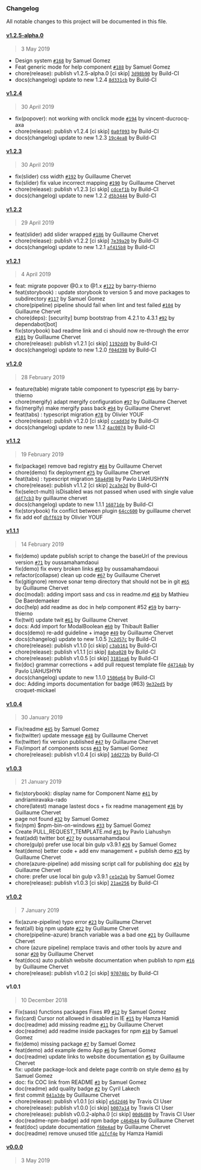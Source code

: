 ### Changelog
All notable changes to this project will be documented in this file.

#### [v1.2.5-alpha.0](https://github.com/AxaGuilDEv/react-toolkit/compare/v1.2.4...v1.2.5-alpha.0)
> 3 May 2019
- Design system [`#168`](https://github.com/AxaGuilDEv/react-toolkit/pull/168) by Samuel Gomez
- Feat generic mode for help component [`#188`](https://github.com/AxaGuilDEv/react-toolkit/pull/188) by Samuel Gomez
- chore(release): publish v1.2.5-alpha.0 [ci skip] [`3d98b90`](https://github.com/AxaGuilDEv/react-toolkit/commit/3d98b901ebe7f99212309dfd8f912a24bbca1a45) by Build-CI 
- docs(changelog) update to new 1.2.4 [`8d331cb`](https://github.com/AxaGuilDEv/react-toolkit/commit/8d331cb1d68f7f331ad2b5804966086b1fbde0de) by Build-CI 

#### [v1.2.4](https://github.com/AxaGuilDEv/react-toolkit/compare/v1.2.3...v1.2.4)
> 30 April 2019
- fix(popover): not working with onclick mode [`#194`](https://github.com/AxaGuilDEv/react-toolkit/pull/194) by vincent-ducrocq-axa
- chore(release): publish v1.2.4 [ci skip] [`0a0f093`](https://github.com/AxaGuilDEv/react-toolkit/commit/0a0f093190fa297ef67435694753373eea39bbba) by Build-CI 
- docs(changelog) update to new 1.2.3 [`19c4ea8`](https://github.com/AxaGuilDEv/react-toolkit/commit/19c4ea80c41659eb42e3f31ddd8e2e0442d1ad73) by Build-CI 

#### [v1.2.3](https://github.com/AxaGuilDEv/react-toolkit/compare/v1.2.2...v1.2.3)
> 30 April 2019
-  fix(slider) css width  [`#192`](https://github.com/AxaGuilDEv/react-toolkit/pull/192) by Guillaume Chervet
-  fix(slider) fix value incorrect mapping [`#190`](https://github.com/AxaGuilDEv/react-toolkit/pull/190) by Guillaume Chervet
- chore(release): publish v1.2.3 [ci skip] [`cdcef1b`](https://github.com/AxaGuilDEv/react-toolkit/commit/cdcef1b1f38da066fea1798c4069cdf3cee902b3) by Build-CI 
- docs(changelog) update to new 1.2.2 [`d5b3444`](https://github.com/AxaGuilDEv/react-toolkit/commit/d5b344419b3965f61203e0ed0b54263357e5bca2) by Build-CI 

#### [v1.2.2](https://github.com/AxaGuilDEv/react-toolkit/compare/v1.2.1...v1.2.2)
> 29 April 2019
- feat(slider) add slider wrapped [`#186`](https://github.com/AxaGuilDEv/react-toolkit/pull/186) by Guillaume Chervet
- chore(release): publish v1.2.2 [ci skip] [`7e39a20`](https://github.com/AxaGuilDEv/react-toolkit/commit/7e39a20a25b11300aada15191f22cd7414238895) by Build-CI 
- docs(changelog) update to new 1.2.1 [`af415b8`](https://github.com/AxaGuilDEv/react-toolkit/commit/af415b86b083b5f2de799796be02b804b8ed53f3) by Build-CI 

#### [v1.2.1](https://github.com/AxaGuilDEv/react-toolkit/compare/v1.2.0...v1.2.1)
> 4 April 2019
- feat: migrate popover @0.x to @1.x [`#122`](https://github.com/AxaGuilDEv/react-toolkit/pull/122) by barry-thierno
- feat(storybook) : update storybook to version 5 and move packages to subdirectory [`#117`](https://github.com/AxaGuilDEv/react-toolkit/pull/117) by Samuel Gomez
- chore(pipeline) pipeline should fail when lint and test failed [`#104`](https://github.com/AxaGuilDEv/react-toolkit/pull/104) by Guillaume Chervet
- chore(deps): [security] bump bootstrap from 4.2.1 to 4.3.1 [`#92`](https://github.com/AxaGuilDEv/react-toolkit/pull/92) by dependabot[bot]
- fix(storybook) bad readme link and ci should now re-through the error [`#101`](https://github.com/AxaGuilDEv/react-toolkit/pull/101) by Guillaume Chervet
- chore(release): publish v1.2.1 [ci skip] [`1192dd9`](https://github.com/AxaGuilDEv/react-toolkit/commit/1192dd951f908a3c50e550cb404a4212eccac61f) by Build-CI 
- docs(changelog) update to new 1.2.0 [`f04d398`](https://github.com/AxaGuilDEv/react-toolkit/commit/f04d398d8acc53ba6c6e709e8034d12e9cea2f96) by Build-CI 

#### [v1.2.0](https://github.com/AxaGuilDEv/react-toolkit/compare/v1.1.2...v1.2.0)
> 28 February 2019
- feature(table) migrate table component to typescript [`#96`](https://github.com/AxaGuilDEv/react-toolkit/pull/96) by barry-thierno
- chore(mergify) adapt mergify configuration [`#97`](https://github.com/AxaGuilDEv/react-toolkit/pull/97) by Guillaume Chervet
- fix(mergify) make mergify pass back [`#94`](https://github.com/AxaGuilDEv/react-toolkit/pull/94) by Guillaume Chervet
- feat(tabs) : typescript migration [`#78`](https://github.com/AxaGuilDEv/react-toolkit/pull/78) by Olivier YOUF
- chore(release): publish v1.2.0 [ci skip] [`ccadd3d`](https://github.com/AxaGuilDEv/react-toolkit/commit/ccadd3d3bbff30acbf6679590b01904833930972) by Build-CI 
- docs(changelog) update to new 1.1.2 [`4ac0074`](https://github.com/AxaGuilDEv/react-toolkit/commit/4ac00747a6a3cd5d47e0141ba6f1a776a85cb88f) by Build-CI 

#### [v1.1.2](https://github.com/AxaGuilDEv/react-toolkit/compare/v1.1.1...v1.1.2)
> 19 February 2019
-  fix(package) remove bad registry [`#84`](https://github.com/AxaGuilDEv/react-toolkit/pull/84) by Guillaume Chervet
- chore(demo) fix deployment [`#75`](https://github.com/AxaGuilDEv/react-toolkit/pull/75) by Guillaume Chervet
- feat(tabs) : typescript migration [`58a4d98`](https://github.com/AxaGuilDEv/react-toolkit/commit/58a4d9822bd19c08548fee50d7309aeda3c3c7a1) by Pavlo LIAHUSHYN 
- chore(release): publish v1.1.2 [ci skip] [`2ca3e2d`](https://github.com/AxaGuilDEv/react-toolkit/commit/2ca3e2d333d9f448c0685aeca4dfa56f87b21ca4) by Build-CI 
- fix(select-multi) isDisabled was not passed when used with single value [`d4f7cb3`](https://github.com/AxaGuilDEv/react-toolkit/commit/d4f7cb3dc9432fae47e6f41f13ba0eabdde8acd3) by guillaume chervet 
- docs(changelog) update to new 1.1.1 [`16871de`](https://github.com/AxaGuilDEv/react-toolkit/commit/16871de7dc462c5a9710e8afc0a315fea42fcc2c) by Build-CI 
- fix(storybook) fix conflict between plugin [`64cc600`](https://github.com/AxaGuilDEv/react-toolkit/commit/64cc60035ce70547784a6bdafce135a659e2d8c6) by guillaume chervet 
- fix add eof [`dbff619`](https://github.com/AxaGuilDEv/react-toolkit/commit/dbff619ff2817bed6bdda1a9dc07326dab20496b) by Olivier YOUF 

#### [v1.1.1](https://github.com/AxaGuilDEv/react-toolkit/compare/v1.0.4...v1.1.1)
> 14 February 2019
- fix(demo) update publish script to change the baseUrl of the previous version [`#71`](https://github.com/AxaGuilDEv/react-toolkit/pull/71) by oussamahamdaoui
- fix(demo) fix every broken links [`#69`](https://github.com/AxaGuilDEv/react-toolkit/pull/69) by oussamahamdaoui
- refactor(collapse) clean up code [`#67`](https://github.com/AxaGuilDEv/react-toolkit/pull/67) by Guillaume Chervet
- fix(gitignore) remove sonar temp directory that should not be in git [`#65`](https://github.com/AxaGuilDEv/react-toolkit/pull/65) by Guillaume Chervet
- doc(modal): adding import sass and css in readme.md [`#58`](https://github.com/AxaGuilDEv/react-toolkit/pull/58) by Mathieu De Baerdemaeker
- doc(help) add readme as doc in help component #52 [`#59`](https://github.com/AxaGuilDEv/react-toolkit/pull/59) by barry-thierno
- fix(twit) update twit [`#61`](https://github.com/AxaGuilDEv/react-toolkit/pull/61) by Guillaume Chervet
- docs: Add import for ModalBoolean [`#60`](https://github.com/AxaGuilDEv/react-toolkit/pull/60) by Thibault Ballier
- docs(demo) re-add guideline + image [`#49`](https://github.com/AxaGuilDEv/react-toolkit/pull/49) by Guillaume Chervet
- docs(changelog) update to new 1.0.5 [`7c2d57c`](https://github.com/AxaGuilDEv/react-toolkit/commit/7c2d57c9a9d56298315c1366e08ee942f8454729) by Build-CI 
- chore(release): publish v1.1.0 [ci skip] [`c3ab161`](https://github.com/AxaGuilDEv/react-toolkit/commit/c3ab16162e0681567f4942c6fceb26b99b66106c) by Build-CI 
- chore(release): publish v1.1.1 [ci skip] [`8aba028`](https://github.com/AxaGuilDEv/react-toolkit/commit/8aba028fcdf6317c0755cb0c9e0a48ae7f5f5a9c) by Build-CI 
- chore(release): publish v1.0.5 [ci skip] [`3181ea6`](https://github.com/AxaGuilDEv/react-toolkit/commit/3181ea6ec9e18be5f95bee3de0310964d567c6a8) by Build-CI 
- fix(doc) grammar corrections + add pull request template file [`d4714ab`](https://github.com/AxaGuilDEv/react-toolkit/commit/d4714abf0e900ea7baf11547ca7507892340bc05) by Pavlo LIAHUSHYN 
- docs(changelog) update to new 1.1.0 [`1506e64`](https://github.com/AxaGuilDEv/react-toolkit/commit/1506e64084e315b32c1841085dbc1c9b25bb12ec) by Build-CI 
- doc: Adding imports documentation for badge (#63) [`9e32ed5`](https://github.com/AxaGuilDEv/react-toolkit/commit/9e32ed583543747dd637916aa79a3834265fa706) by croquet-mickael 

#### [v1.0.4](https://github.com/AxaGuilDEv/react-toolkit/compare/v1.0.3...v1.0.4)
> 30 January 2019
- Fix/readme [`#45`](https://github.com/AxaGuilDEv/react-toolkit/pull/45) by Samuel Gomez
- fix(twitter) update message [`#48`](https://github.com/AxaGuilDEv/react-toolkit/pull/48) by Guillaume Chervet
- fix(twitter) fix version published [`#47`](https://github.com/AxaGuilDEv/react-toolkit/pull/47) by Guillaume Chervet
- Fix/import af components scss [`#43`](https://github.com/AxaGuilDEv/react-toolkit/pull/43) by Samuel Gomez
- chore(release): publish v1.0.4 [ci skip] [`1dd272b`](https://github.com/AxaGuilDEv/react-toolkit/commit/1dd272b7dafd8dd55105077a80581338ca311754) by Build-CI 

#### [v1.0.3](https://github.com/AxaGuilDEv/react-toolkit/compare/v1.0.2...v1.0.3)
> 21 January 2019
- fix(storybook): display name for Component Name [`#41`](https://github.com/AxaGuilDEv/react-toolkit/pull/41) by andriamiravaka-rado
- chore(latest) manage lastest docs + fix readme management [`#36`](https://github.com/AxaGuilDEv/react-toolkit/pull/36) by Guillaume Chervet
- page not found [`#32`](https://github.com/AxaGuilDEv/react-toolkit/pull/32) by Samuel Gomez
- fix(npm) $npm-bin-on-windows [`#33`](https://github.com/AxaGuilDEv/react-toolkit/pull/33) by Samuel Gomez
- Create PULL_REQUEST_TEMPLATE.md [`#31`](https://github.com/AxaGuilDEv/react-toolkit/pull/31) by Pavlo Liahushyn
- feat(add) twitter bot [`#27`](https://github.com/AxaGuilDEv/react-toolkit/pull/27) by oussamahamdaoui
- chore(gulp) prefer use local bin gulp v3.9.1 [`#26`](https://github.com/AxaGuilDEv/react-toolkit/pull/26) by Samuel Gomez
- feat(demo) better code + add env management + publish demo [`#25`](https://github.com/AxaGuilDEv/react-toolkit/pull/25) by Guillaume Chervet
- chore(azure-pipeline) add missing script call for publishing doc [`#24`](https://github.com/AxaGuilDEv/react-toolkit/pull/24) by Guillaume Chervet
- chore: prefer use local bin gulp v3.9.1 [`ce1e2ab`](https://github.com/AxaGuilDEv/react-toolkit/commit/ce1e2abc3b4d56243365bfd01494c176c1f6931d) by Samuel Gomez 
- chore(release): publish v1.0.3 [ci skip] [`21ae256`](https://github.com/AxaGuilDEv/react-toolkit/commit/21ae2569229c2f332d262d6491d384876258baba) by Build-CI 

#### [v1.0.2](https://github.com/AxaGuilDEv/react-toolkit/compare/v1.0.1...v1.0.2)
> 7 January 2019
- fix(azure-pipeline) typo error [`#23`](https://github.com/AxaGuilDEv/react-toolkit/pull/23) by Guillaume Chervet
- feat(all) big npm update [`#22`](https://github.com/AxaGuilDEv/react-toolkit/pull/22) by Guillaume Chervet
- chore(pipeline-azure) branch variable was a bad one [`#21`](https://github.com/AxaGuilDEv/react-toolkit/pull/21) by Guillaume Chervet
- chore (azure pipeline) remplace travis and other tools by azure and sonar [`#20`](https://github.com/AxaGuilDEv/react-toolkit/pull/20) by Guillaume Chervet
-  feat(docs) auto publish website documentation when publish to npm [`#16`](https://github.com/AxaGuilDEv/react-toolkit/pull/16) by Guillaume Chervet
- chore(release): publish v1.0.2 [ci skip] [`970748c`](https://github.com/AxaGuilDEv/react-toolkit/commit/970748cec4e7fa698f0e0b5dd26a2b5282aa24c3) by Build-CI 

#### v1.0.1
> 10 December 2018
- Fix(sass) functions packages Fixes #9 [`#12`](https://github.com/AxaGuilDEv/react-toolkit/pull/12) by Samuel Gomez
- fix(card) Cursor not allowed in disabled in IE [`#15`](https://github.com/AxaGuilDEv/react-toolkit/pull/15) by Hamza Hamidi
- doc(readme) add missing readme [`#11`](https://github.com/AxaGuilDEv/react-toolkit/pull/11) by Guillaume Chervet
- doc(readme) add readme inside packages for npm [`#10`](https://github.com/AxaGuilDEv/react-toolkit/pull/10) by Samuel Gomez
- fix(demo) missing package [`#7`](https://github.com/AxaGuilDEv/react-toolkit/pull/7) by Samuel Gomez
- feat(demo) add example demo App [`#6`](https://github.com/AxaGuilDEv/react-toolkit/pull/6) by Samuel Gomez
- doc(readme) update links to website documentation [`#5`](https://github.com/AxaGuilDEv/react-toolkit/pull/5) by Guillaume Chervet
- fix: update package-lock and delete page contrib on style demo [`#4`](https://github.com/AxaGuilDEv/react-toolkit/pull/4) by Samuel Gomez
- doc: fix COC link from README [`#3`](https://github.com/AxaGuilDEv/react-toolkit/pull/3) by Samuel Gomez
- doc(readme) add quality badge [`#2`](https://github.com/AxaGuilDEv/react-toolkit/pull/2) by Cyril Lakech
- first commit [`041a3de`](https://github.com/AxaGuilDEv/react-toolkit/commit/041a3def242276adb8077d3f53a325ea422c33be) by Guillaume Chervet 
- chore(release): publish v1.0.1 [ci skip] [`e5d2d46`](https://github.com/AxaGuilDEv/react-toolkit/commit/e5d2d4655427ce52ab211d0006202d7c4117ca04) by Travis CI User 
- chore(release): publish v1.0.0 [ci skip] [`b007a14`](https://github.com/AxaGuilDEv/react-toolkit/commit/b007a14ebdc8395fee8cfde893ea432c4ada9c67) by Travis CI User 
- chore(release): publish v0.0.2-alpha.0 [ci skip] [`00d6d80`](https://github.com/AxaGuilDEv/react-toolkit/commit/00d6d80d9609c4c4855f00a9dd89dd2b9125eb06) by Travis CI User 
- doc(readme-npm-badge) add npm badge [`c464b44`](https://github.com/AxaGuilDEv/react-toolkit/commit/c464b44661c9eabac18cadcd0d482e6ebef6f195) by Guillaume Chervet 
- feat(doc) update documentation [`f60e4ad`](https://github.com/AxaGuilDEv/react-toolkit/commit/f60e4ad7fb0e62a80d02e60ad83d3ae6270d930d) by Guillaume Chervet 
- doc(readme) remove unused title [`a1fcf4e`](https://github.com/AxaGuilDEv/react-toolkit/commit/a1fcf4eb53a6186e984339478ee12734abf63499) by Hamza Hamidi 

#### [v0.0.0](https://github.com/AxaGuilDEv/react-toolkit/compare/v1.2.5-alpha.0...v0.0.0)
> 3 May 2019
